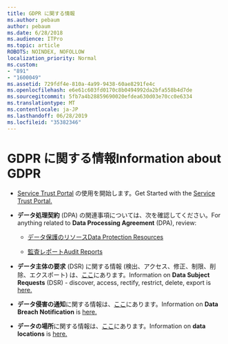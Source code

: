 ```yaml
---
title: GDPR に関する情報
ms.author: pebaum
author: pebaum
ms.date: 6/28/2018
ms.audience: ITPro
ms.topic: article
ROBOTS: NOINDEX, NOFOLLOW
localization_priority: Normal
ms.custom:
- "891"
- "1600049"
ms.assetid: 729fdf4e-810a-4a99-9438-60ae8291fe4c
ms.openlocfilehash: e6e61c603fd0170c8b0494992da2bfa558b4d7de
ms.sourcegitcommit: 5fb7a4b28859690020efdea630d03e70cc0e6334
ms.translationtype: MT
ms.contentlocale: ja-JP
ms.lasthandoff: 06/28/2019
ms.locfileid: "35382346"
---
```

# <a name="information-about-gdpr"></a><span data-ttu-id="ad41e-102">GDPR に関する情報</span><span class="sxs-lookup"><span data-stu-id="ad41e-102">Information about GDPR</span></span>

- <span data-ttu-id="ad41e-103">[Service Trust Portal](https://servicetrust.microsoft.com/ViewPage/GDPRGetStarted) の使用を開始します。</span><span class="sxs-lookup"><span data-stu-id="ad41e-103">Get Started with the [Service Trust Portal.](https://servicetrust.microsoft.com/ViewPage/GDPRGetStarted)</span></span>

- <span data-ttu-id="ad41e-104">**データ処理契約** (DPA) の関連事項については、次を確認してください。</span><span class="sxs-lookup"><span data-stu-id="ad41e-104">For anything related to **Data Processing Agreement** (DPA), review:</span></span>

  - [<span data-ttu-id="ad41e-105">データ保護のリソース</span><span class="sxs-lookup"><span data-stu-id="ad41e-105">Data Protection Resources</span></span>](https://servicetrust.microsoft.com/ViewPage/TrustDocuments)

  - [<span data-ttu-id="ad41e-106">監査レポート</span><span class="sxs-lookup"><span data-stu-id="ad41e-106">Audit Reports</span></span>](https://servicetrust.microsoft.com/ViewPage/MSComplianceGuide)

- <span data-ttu-id="ad41e-107">**データ主体の要求** (DSR) に関する情報 (検出、アクセス、修正、制限、削除、エクスポート) は、[ここ](https://docs.microsoft.com/microsoft-365/compliance/gdpr-dsr-office365)にあります。</span><span class="sxs-lookup"><span data-stu-id="ad41e-107">Information on **Data Subject Requests** (DSR) - discover, access, rectify, restrict, delete, export is [here.](https://docs.microsoft.com/microsoft-365/compliance/gdpr-dsr-office365)</span></span>

- <span data-ttu-id="ad41e-108">**データ侵害の通知**に関する情報は、[ここ](https://servicetrust.microsoft.com/ViewPage/GDPRBreach)にあります。</span><span class="sxs-lookup"><span data-stu-id="ad41e-108">Information on **Data Breach Notification** is [here.](https://servicetrust.microsoft.com/ViewPage/GDPRBreach)</span></span>

- <span data-ttu-id="ad41e-109">**データの場所**に関する情報は、[ここ](https://products.office.com/where-is-your-data-located?ms.officeurl=datamaps&amp;geo=All#All)にあります。</span><span class="sxs-lookup"><span data-stu-id="ad41e-109">Information on **data locations** is [here.](https://products.office.com/where-is-your-data-located?ms.officeurl=datamaps&amp;geo=All#All)</span></span>
